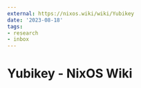 ```yaml
---
external: https://nixos.wiki/wiki/Yubikey
date: '2023-08-18'
tags:
- research
- inbox
---
```


# Yubikey - NixOS Wiki
